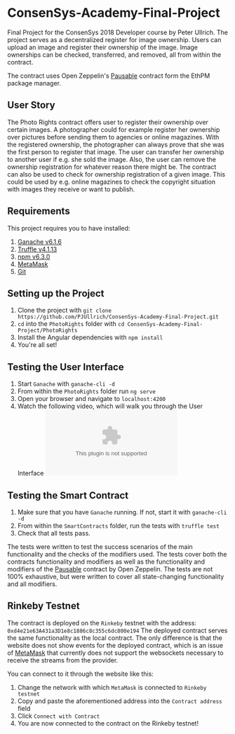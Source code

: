 # ConsenSys-Academy-Final-Project
Final Project for the ConsenSys 2018 Developer course by Peter Ullrich. 
The project serves as a decentralized register for image ownership. 
Users can upload an image and register their ownership of the image. 
Image ownerships can be checked, transferred, and removed, all from within the contract.

The contract uses Open Zeppelin's [Pausable](https://github.com/OpenZeppelin/openzeppelin-solidity/blob/master/contracts/lifecycle/Pausable.sol) contract form the EthPM package manager.

## User Story
The Photo Rights contract offers user to register their ownership over certain images. A 
photographer could for example register her ownership over pictures before sending them to 
agencies or online magazines. With the registered ownership, the photographer can always prove 
that she was the first person to register that image. The user can transfer her ownership to 
another user if e.g. she sold the image. Also, the user can remove the ownership registration for
whatever reason there might be. The contract can also be used to check for ownership 
registration of a given image. This could be used by e.g. online magazines to check the 
copyright situation with images they receive or want to publish. 

## Requirements
This project requires you to have installed:
1. [Ganache v6.1.6](https://truffleframework.com/ganache)
1. [Truffle v4.1.13](https://truffleframework.com/)
1. [npm v6.3.0](https://www.npmjs.com/)
1. [MetaMask](https://metamask.io/)
1. [Git](https://git-scm.com/)

## Setting up the Project
1. Clone the project with `git clone https://github.com/PJUllrich/ConsenSys-Academy-Final-Project.git`
1. `cd` into the `PhotoRights` folder with `cd ConsenSys-Academy-Final-Project/PhotoRights`
1. Install the Angular dependencies with `npm install`
1. You're all set!

## Testing the User Interface
1. Start `Ganache` with `ganache-cli -d`
1. From within the `PhotoRights` folder run `ng serve`
1. Open your browser and navigate to `localhost:4200`
1. Watch the following video, which will walk you through the User Interface
![](video.com)

## Testing the Smart Contract
1. Make sure that you have `Ganache` running. If not, start it with `ganache-cli -d`
1. From within the `SmartContracts` folder, run the tests with `truffle test`
1. Check that all tests pass.

The tests were written to test the success scenarios of the main functionality and the checks 
of the modifiers used. The tests cover both the contracts functionality and modifiers as well as
the functionality and modifiers of the [Pausable](https://github.com/OpenZeppelin/openzeppelin-solidity/blob/master/contracts/lifecycle/Pausable.sol) contract by Open Zeppelin.
The tests are not 100% exhaustive, but were written to cover all state-changing functionality and all modifiers.

## Rinkeby Testnet
The contract is deployed on the `Rinkeby` testnet with the address: `0xd4e21e63A431a3D1e8c1886c8c355c6dc800e194`
The deployed contract serves the same functionality as the local contract.
The only difference is that the website does not show events for the deployed contract, 
which is an issue of [MetaMask](https://github.com/MetaMask/metamask-extension/issues/2393) that 
currently does not support the websockets necessary to receive the streams from the provider.

You can connect to it through the website like this:
1. Change the network with which `MetaMask` is connected to `Rinkeby testnet`
1. Copy and paste the aforementioned address into the `Contract address` field
1. Click `Connect with Contract`
1. You are now connected to the contract on the Rinkeby testnet!